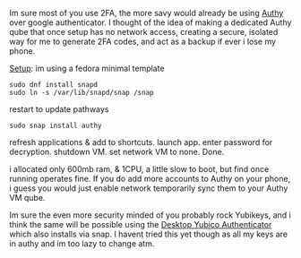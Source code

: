 Im sure most of you use 2FA, the more savy would already be using [Authy](https://authy.com/) over google authenticator. I thought of the idea of making a dedicated Authy qube that once setup has no network access, creating a secure, isolated way for me to generate 2FA codes, and act as a backup if ever i lose my phone.

[Setup](https://snapcraft.io/install/authy/fedora):
im using a fedora minimal template

```
sudo dnf install snapd
sudo ln -s /var/lib/snapd/snap /snap
```
restart to update pathways
```
sudo snap install authy
```
refresh applications & add to shortcuts.
launch app.
enter password for decryption.
shutdown VM.
set network VM to none.
Done.

i allocated only 600mb ram, & 1CPU, a little slow to boot, but find once running operates fine. If you do add more accounts to Authy on your phone, i guess you would just enable network temporarily sync them to your Authy VM qube.

Im sure the even more security minded of you probably rock Yubikeys, and i think the same will be possible using the [Desktop Yubico Authenticator](https://www.yubico.com/products/yubico-authenticator/) which also installs via snap. I havent tried this yet though as all my keys are in authy and im too lazy to change atm.